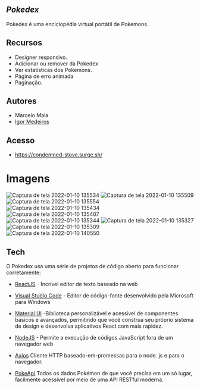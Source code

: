 
## _Pokedex_

Pokedex é uma enciclopédia virtual portátil de Pokemons.

## Recursos

- Designer responsivo.
- Adicionar ou remover da Pokedex
- Ver estatísticas dos Pokemons.
- Página de erro animada
- Paginação.

## Autores

   - Marcelo Maia
   - [Igor Medeiros](https://github.com/0dayIg0r)
  
## Acesso
- https://condemned-stove.surge.sh/

# Imagens

![Captura de tela 2022-01-10 135534](https://user-images.githubusercontent.com/90478654/148808148-994c29ba-d182-4088-b03f-b1d799ee1d72.png)
![Captura de tela 2022-01-10 135509](https://user-images.githubusercontent.com/90478654/148808175-db86544f-77a7-460d-b8b1-970283c1010b.png)
![Captura de tela 2022-01-10 135554](https://user-images.githubusercontent.com/90478654/148808178-dd9d9067-51e9-448e-9ce1-8d58fbc3ced4.png)
![Captura de tela 2022-01-10 135434](https://user-images.githubusercontent.com/90478654/148808186-609315f7-dc9c-4416-9c33-0e6b8c5333d9.png)
![Captura de tela 2022-01-10 135407](https://user-images.githubusercontent.com/90478654/148808189-b554adf3-80c7-4c9c-8ec8-ab3fc4a70c60.png)
![Captura de tela 2022-01-10 135344](https://user-images.githubusercontent.com/90478654/148808192-bbce3055-48d5-4029-ad26-5dba7eaf603d.png)
![Captura de tela 2022-01-10 135327](https://user-images.githubusercontent.com/90478654/148808209-eaed0490-c915-41c6-821c-3558d60a4d62.png)
![Captura de tela 2022-01-10 135309](https://user-images.githubusercontent.com/90478654/148808213-e26ec47e-2e3d-45ff-b850-7dc9ee7f46c3.png)
![Captura de tela 2022-01-10 140550](https://user-images.githubusercontent.com/90478654/148808222-5da0e2b4-a3d6-411e-8a87-915489c72442.png)

## Tech

O Pokedex usa uma série de projetos de código aberto para funcionar corretamente:

- [ReactJS] - Incrível editor de texto baseado na web
- [Visual Studio Code] - Editor de código-fonte desenvolvido pela Microsoft para Windows
- [Material UI] -Biblioteca personalizável e acessível de componentes básicos e avançados, permitindo que você construa seu próprio sistema de design e desenvolva aplicativos React com mais rapidez.
- [NodeJS] - Permite a execução de códigos JavaScript fora de um navegador web
- [Axios] Cliente HTTP baseado-em-promessas para o node. js e para o navegador.
- [PokeApi] Todos os dados Pokémon de que você precisa em um só lugar,
facilmente acessível por meio de uma API RESTful moderna.





   [ReactJS]: <https://react-icons.github.io/react-icons/>
   [Visual Studio Code]: <https://code.visualstudio.com/>
   [Material UI]: <https://mui.com/pt/>
   [NodeJS]: <https://nodejs.org/en/>
   [React Awesome Loaders]: <https://awesome-loaders.netlify.app/>
   [Axios]: <https://github.com/axios/axios>
   [React Icons]: <react-icons.github.io/>
   [PokeApi]: <https://pokeapi.co/>

